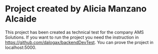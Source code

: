 # Project created by Alicia Manzano Alcaide

This project has been created as technical test for the company AMS Solutions. If you want to run the project you need the instruction in https://github.com/dalogax/backendDevTest. You can prove the project in localhost:5000.